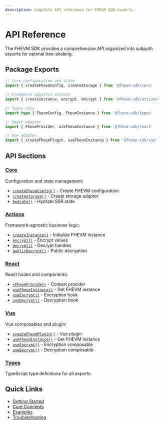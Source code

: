 ```yaml
---
description: Complete API reference for FHEVM SDK exports.
---
```


# API Reference

The FHEVM SDK provides a comprehensive API organized into subpath exports for optimal tree-shaking.

## Package Exports

```typescript
// Core configuration and state
import { createFhevmConfig, createStorage } from '@fhevm-sdk/core'

// Framework-agnostic actions
import { createInstance, encrypt, decrypt } from '@fhevm-sdk/actions'

// Types only
import type { FhevmConfig, FhevmInstance } from '@fhevm-sdk/types'

// React adapter
import { FhevmProvider, useFhevmInstance } from '@fhevm-sdk/react'

// Vue adapter
import { createFhevmPlugin, useFhevmInstance } from '@fhevm-sdk/vue'
```

## API Sections

### [Core](core/README.md)

Configuration and state management:
- [`createFhevmConfig()`](core/createFhevmConfig.md) - Create FHEVM configuration
- [`createStorage()`](core/createStorage.md) - Create storage adapter
- [`hydrate()`](core/hydrate.md) - Hydrate SSR state

### [Actions](actions/README.md)

Framework-agnostic business logic:
- [`createInstance()`](actions/createInstance.md) - Initialize FHEVM instance
- [`encrypt()`](actions/encrypt.md) - Encrypt values
- [`decrypt()`](actions/decrypt.md) - Decrypt handles
- [`publicDecrypt()`](actions/publicDecrypt.md) - Public decryption

### [React](react/README.md)

React hooks and components:
- [`<FhevmProvider>`](react/FhevmProvider.md) - Context provider
- [`useFhevmInstance()`](react/useFhevmInstance.md) - Get FHEVM instance
- [`useEncrypt()`](react/useEncrypt.md) - Encryption hook
- [`useDecrypt()`](react/useDecrypt.md) - Decryption hook

### [Vue](vue/README.md)

Vue composables and plugin:
- [`createFhevmPlugin()`](vue/FhevmPlugin.md) - Vue plugin
- [`useFhevmInstance()`](vue/useFhevmInstance.md) - Get FHEVM instance
- [`useEncrypt()`](vue/useEncrypt.md) - Encryption composable
- [`useDecrypt()`](vue/useDecrypt.md) - Decryption composable

### [Types](types/README.md)

TypeScript type definitions for all exports.

## Quick Links

- [Getting Started](../getting-started/installation.md)
- [Core Concepts](../core-concepts/README.md)
- [Examples](../examples/README.md)
- [Troubleshooting](../troubleshooting/common-errors.md)
